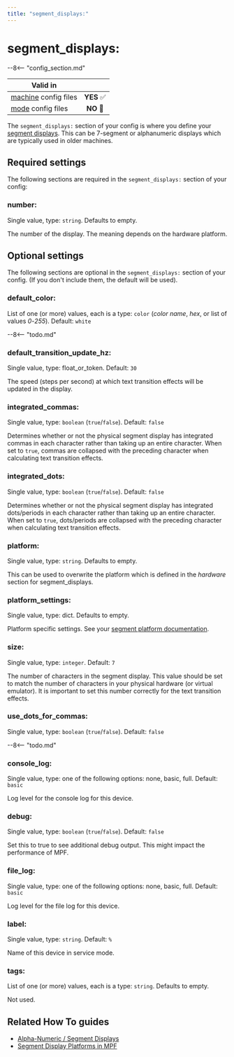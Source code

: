 ```yaml
---
title: "segment_displays:"
---
```


# segment_displays:


--8<-- "config_section.md"

| Valid in | |
|-----|:----:|
|[machine](instructions/machine_config.md) config files |**YES** :white_check_mark:|
|[mode](instructions/mode_config.md) config files|**NO** :no_entry_sign:|

The `segment_displays:` section of your config is where you define your
[segment displays](../mc/displays/alpha_numeric.md). This can be 7-segment or alphanumeric displays which are
typically used in older machines.

## Required settings

The following sections are required in the `segment_displays:` section
of your config:

### number:

Single value, type: `string`. Defaults to empty.

The number of the display. The meaning depends on the hardware platform.

## Optional settings

The following sections are optional in the `segment_displays:` section
of your config. (If you don't include them, the default will be used).

### default_color:

List of one (or more) values, each is a type: `color` (*color name*,
*hex*, or list of values *0*-*255*). Default: `white`

--8<-- "todo.md"

### default_transition_update_hz:

Single value, type: float_or_token. Default: `30`

The speed (steps per second) at which text transition effects will be
updated in the display.

### integrated_commas:

Single value, type: `boolean` (`true`/`false`). Default: `false`

Determines whether or not the physical segment display has integrated
commas in each character rather than taking up an entire character. When
set to `true`, commas are collapsed with the preceding character when
calculating text transition effects.

### integrated_dots:

Single value, type: `boolean` (`true`/`false`). Default: `false`

Determines whether or not the physical segment display has integrated
dots/periods in each character rather than taking up an entire
character. When set to `true`, dots/periods are collapsed with the
preceding character when calculating text transition effects.

### platform:

Single value, type: `string`. Defaults to empty.

This can be used to overwrite the platform which is defined in the
*hardware* section for segment_displays.

### platform_settings:

Single value, type: dict. Defaults to empty.

Platform specific settings. See your
[segment platform documentation](../hardware/segment_display_platforms.md).

### size:

Single value, type: `integer`. Default: `7`

The number of characters in the segment display. This value should be
set to match the number of characters in your physical hardware (or
virtual emulator). It is important to set this number correctly for the
text transition effects.

### use_dots_for_commas:

Single value, type: `boolean` (`true`/`false`). Default: `false`

--8<-- "todo.md"

### console_log:

Single value, type: one of the following options: none, basic, full.
Default: `basic`

Log level for the console log for this device.

### debug:

Single value, type: `boolean` (`true`/`false`). Default: `false`

Set this to true to see additional debug output. This might impact the
performance of MPF.

### file_log:

Single value, type: one of the following options: none, basic, full.
Default: `basic`

Log level for the file log for this device.

### label:

Single value, type: `string`. Default: `%`

Name of this device in service mode.

### tags:

List of one (or more) values, each is a type: `string`. Defaults to
empty.

Not used.

## Related How To guides

* [Alpha-Numeric / Segment Displays](../mc/displays/alpha_numeric.md)
* [Segment Display Platforms in MPF](../hardware/segment_display_platforms.md)
